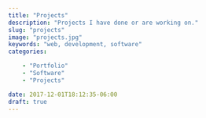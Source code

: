 ```yaml
---
title: "Projects"
description: "Projects I have done or are working on."
slug: "projects"
image: "projects.jpg"
keywords: "web, development, software"
categories:

    - "Portfolio"
    - "Software"
    - "Projects"

date: 2017-12-01T18:12:35-06:00
draft: true
---
```

